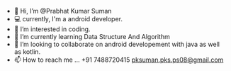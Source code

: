 - 👋 Hi, I’m @Prabhat Kumar Suman
- 💻 currently, I'm a android developer.
- 👀 I’m interested in coding.
- 🌱 I’m currently learning Data Structure And Algorithm
- 💞️ I’m looking to collaborate on android developement with java as well as kotlin.
- 📫 How to reach me ...
+91 7488720415
pksuman.pks.ps08@gmail.com

<!---
Prabhatkrsuman/Prabhatkrsuman is a ✨ special ✨ repository because its `README.md` (this file) appears on your GitHub profile.
You can click the Preview link to take a look at your changes.
--->
